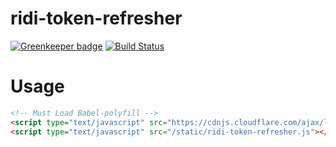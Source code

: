
# ridi-token-refresher

[![Greenkeeper badge](https://badges.greenkeeper.io/ridi/ridi-token-refresher.svg)](https://greenkeeper.io/)
[![Build Status](https://travis-ci.org/ridi/ridi-token-refresher.svg?branch=master)](https://travis-ci.org/ridi/ridi-token-refresher)

# Usage
``` html
<!-- Must Load Babel-polyfill -->
<script type="text/javascript" src="https://cdnjs.cloudflare.com/ajax/libs/babel-polyfill/6.26.0/polyfill.min.js"></script>
<script type="text/javascript" src="/static/ridi-token-refresher.js"></script>

```
